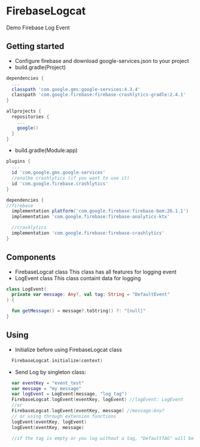 # FirebaseLogcat
Demo Firebase Log Event
## Getting started
* Configure firebase and download google-services.json to your project
* build.gradle(Project)
```gradle
dependencies {
  ...
  classpath 'com.google.gms:google-services:4.3.4'
  classpath 'com.google.firebase:firebase-crashlytics-gradle:2.4.1'
}

allprojects {
  repositories {
    ...
    google()
  }
}

```

* build.gradle(Module:app)
```gradle
plugins {
  ...
  id 'com.google.gms.google-services'
  //enalbe crashlytics (if you want to use it)
  id 'com.google.firebase.crashlytics'
}

```

```gradle
dependencies {
//firebase
  implementation platform('com.google.firebase:firebase-bom:26.1.1')
  implementation 'com.google.firebase:firebase-analytics-ktx'

  //crashlytics
  implementation 'com.google.firebase:firebase-crashlytics'
}
```
## Components
* FirebaseLogcat class
This class has all features for logging event
* LogEvent class
This class containt data for logging
```kotlin
class LogEvent(
  private var message: Any?, val tag: String = "DefaultEvent"
) {

  fun getMessage() = message?.toString() ?: "[null]"
}
```
## Using
* Initialize before using FirebaseLogcat class
```kotlin 
  FirebaseLogcat.initialize(context)
```

* Send Log by singleton class:
```kotlin
  var eventKey = "event_test"
  var message = "my message"
  var logEvent = LogEvent(message, "log_tag")
  FirebaseLogcat.logEvent(eventKey, logEvent) //logEvent: LogEvent
  //or
  FirebaseLogcat.logEvent(eventKey, message) //message:Any?
  // or using through extension functions
  logEvent(eventKey, logEvent)
  logEvent(eventKey, message)
  
  //if the tag is empty or you log without a tag, "DefaultTAG" will be generated
```
